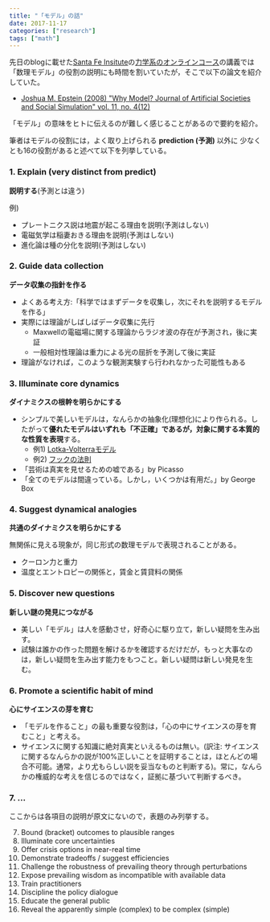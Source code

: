 ```yaml
---
title: "「モデル」の話"
date: 2017-11-17
categories: ["research"]
tags: ["math"]
---
```


先日のblogに載せた[Santa Fe Insitute](https://www.santafe.edu/)の[力学系のオンラインコース](https://www.complexityexplorer.org/courses)の講義では「数理モデル」の役割の説明にも時間を割いていたが，そこで以下の論文を紹介していた。

- [Joshua M. Epstein (2008) "Why Model? Journal of Artificial Societies and Social Simulation" vol. 11, no. 4(12)](http://jasss.soc.surrey.ac.uk/11/4/12.html)

「モデル」の意味をヒトに伝えるのが難しく感じることがあるので要約を紹介。

<!--more-->

筆者はモデルの役割には，よく取り上げられる **prediction (予測)** 以外に
少なくとも16の役割があると述べて以下を列挙している。

### 1. Explain (very distinct from predict)

**説明する**(予測とは違う)

例)
- プレートニクス説は地震が起こる理由を説明(予測はしない)
- 電磁気学は稲妻おきる理由を説明(予測はしない)
- 進化論は種の分化を説明(予測はしない)

### 2. Guide data collection
**データ収集の指針を作る**

- よくある考え方:「科学ではまずデータを収集し，次にそれを説明するモデルを作る」
- 実際には理論がしばしばデータ収集に先行
  - Maxwellの電磁場に関する理論からラジオ波の存在が予測され，後に実証
  - 一般相対性理論は重力による光の屈折を予測して後に実証
- 理論がなければ，このような観測実験すら行われなかった可能性もある

### 3. Illuminate core dynamics
**ダイナミクスの根幹を明らかにする**

- シンプルで美しいモデルは，なんらかの抽象化(理想化)により作られる。したがって**優れたモデルはいずれも「不正確」であるが，対象に関する本質的な性質を表現**する。
  - 例1) [Lotka-Volterraモデル](https://ja.wikipedia.org/wiki/%E3%83%AD%E3%83%88%E3%82%AB%E3%83%BB%E3%83%B4%E3%82%A9%E3%83%AB%E3%83%86%E3%83%A9%E3%81%AE%E6%96%B9%E7%A8%8B%E5%BC%8F)
  - 例2) [フックの法則](https://ja.wikipedia.org/wiki/%E3%83%95%E3%83%83%E3%82%AF%E3%81%AE%E6%B3%95%E5%89%87)
- 「芸術は真実を見せるための嘘である」by Picasso
- 「全てのモデルは間違っている。しかし，いくつかは有用だ。」by George Box

### 4. Suggest dynamical analogies
**共通のダイナミクスを明らかにする**

無関係に見える現象が，同じ形式の数理モデルで表現されることがある。

- クーロン力と重力
- 温度とエントロピーの関係と，賃金と賃貸料の関係

### 5. Discover new questions

**新しい謎の発見につながる**

- 美しい「モデル」は人を感動させ，好奇心に駆り立て，新しい疑問を生み出す。
- 試験は誰かの作った問題を解けるかを確認するだけだが，もっと大事なのは，新しい疑問を生み出す能力をもつこと。新しい疑問は新しい発見を生む。

### 6. Promote a scientific habit of mind

**心にサイエンスの芽を育む**

- 「モデルを作ること」の最も重要な役割は，「心の中にサイエンスの芽を育むこと」と考える。
- サイエンスに関する知識に絶対真実といえるものは無い。(訳注: サイエンスに関するなんらかの説が100%正しいことを証明することは，ほとんどの場合不可能。通常，より尤もらしい説を妥当なものと判断する)。常に，なんらかの権威的な考えを信じるのではなく，証拠に基づいて判断するべき。

### 7. ...

ここからは各項目の説明が原文にないので，表題のみ列挙する。

7. Bound (bracket) outcomes to plausible ranges
8. Illuminate core uncertainties
9. Offer crisis options in near-real time
10. Demonstrate tradeoffs / suggest efficiencies
11. Challenge the robustness of prevailing theory through perturbations
12. Expose prevailing wisdom as incompatible with available data
13. Train practitioners
14. Discipline the policy dialogue
15. Educate the general public
16. Reveal the apparently simple (complex) to be complex (simple)
